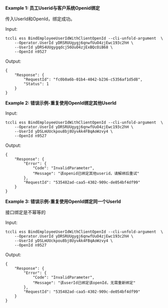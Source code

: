 **Example 1: 员工Userid与客户系统Openid绑定**

传入UserId和OpenId，绑定成功。

Input: 

```
tccli ess BindEmployeeUserIdWithClientOpenId --cli-unfold-argument  \
    --Operator.UserId yDRSRUUgygj6qnwfUuO4zjEwc193c2hH \
    --UserId yDRS4UUgygqdcj56UuO4zjExBQcOiB68 \
    --OpenId n9527
```

Output: 
```
{
    "Response": {
        "RequestId": "fc0b0a6b-01b4-4042-b236-c5356af1d5d8",
        "Status": 1
    }
}
```

**Example 2: 错误示例-重复使用OpenId绑定其他UserId**



Input: 

```
tccli ess BindEmployeeUserIdWithClientOpenId --cli-unfold-argument  \
    --Operator.UserId yDRSRUUgygj6qnwfUuO4zjEwc193c2hH \
    --UserId yDSLmUUckpou8bj8UyvAk4FBqAoWzvy4 \
    --OpenId n9527
```

Output: 
```
{
    "Response": {
        "Error": {
            "Code": "InvalidParameter",
            "Message": "该openid已绑定其他userid，请解绑后重试"
        },
        "RequestId": "535482ad-caa5-4302-909c-de054bf4df99"
    }
}
```

**Example 3: 错误示例-重复使用OpenId绑定同一个UserId**

接口绑定是不幂等的

Input: 

```
tccli ess BindEmployeeUserIdWithClientOpenId --cli-unfold-argument  \
    --Operator.UserId yDRSRUUgygj6qnwfUuO4zjEwc193c2hH \
    --UserId yDSLmUUckpou8bj8UyvAk4FBqAoWzvy4 \
    --OpenId n9527
```

Output: 
```
{
    "Response": {
        "Error": {
            "Code": "InvalidParameter",
            "Message": "该userId已绑定该openId，无需重新绑定"
        },
        "RequestId": "535482ad-caa5-4302-909c-de054bf4df99"
    }
}
```

